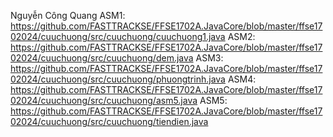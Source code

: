 Nguyễn Công Quang
ASM1: https://github.com/FASTTRACKSE/FFSE1702A.JavaCore/blob/master/ffse1702024/cuuchuong/src/cuuchuong/cuuchuong1.java
ASM2: https://github.com/FASTTRACKSE/FFSE1702A.JavaCore/blob/master/ffse1702024/cuuchuong/src/cuuchuong/dem.java
ASM3: https://github.com/FASTTRACKSE/FFSE1702A.JavaCore/blob/master/ffse1702024/cuuchuong/src/cuuchuong/phuongtrinh.java
ASM4: https://github.com/FASTTRACKSE/FFSE1702A.JavaCore/blob/master/ffse1702024/cuuchuong/src/cuuchuong/asm5.java
ASM5: https://github.com/FASTTRACKSE/FFSE1702A.JavaCore/blob/master/ffse1702024/cuuchuong/src/cuuchuong/tiendien.java